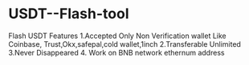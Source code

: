 # USDT--Flash-tool
Flash USDT Features 1.Accepted Only Non Verification wallet Like Coinbase, Trust,Okx,safepal,cold wallet,1inch 2.Transferable Unlimited  3.Never Disappeared 4. Work on BNB network ethernum address
